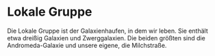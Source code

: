 # Lokale Gruppe

Die Lokale Gruppe ist der Galaxienhaufen, in dem wir leben. Sie enthält etwa
dreißig Galaxien und Zwerggalaxien. Die beiden größten sind die
Andromeda-Galaxie und unsere eigene, die Milchstraße.
